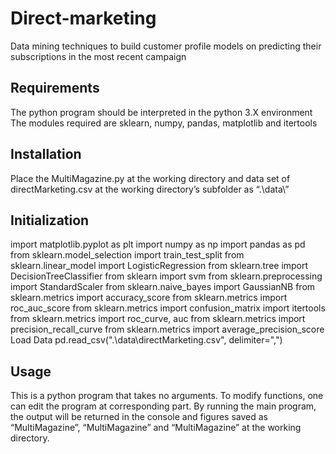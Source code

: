 # Direct-marketing
Data mining techniques to build customer profile models on predicting their subscriptions in the most recent campaign
## Requirements
The python program should be interpreted in the python 3.X environment
The modules required are sklearn, numpy, pandas, matplotlib and itertools
## Installation
Place the MultiMagazine.py at the working directory and data set of directMarketing.csv at the working directory’s subfolder as “.\data\”
## Initialization
import matplotlib.pyplot as plt
import numpy as np
import pandas as pd
from sklearn.model_selection import train_test_split
from sklearn.linear_model import LogisticRegression
from sklearn.tree import DecisionTreeClassifier
from sklearn import svm
from sklearn.preprocessing import StandardScaler
from sklearn.naive_bayes import GaussianNB
from sklearn.metrics import accuracy_score
from sklearn.metrics import roc_auc_score
from sklearn.metrics import confusion_matrix
import itertools
from sklearn.metrics import roc_curve, auc
from sklearn.metrics import precision_recall_curve
from sklearn.metrics import average_precision_score
Load Data
pd.read_csv(".\data\directMarketing.csv", delimiter=",")
## Usage
This is a python program that takes no arguments. To modify functions, one can edit the program at corresponding part.
By running the main program, the output will be returned in the console and figures saved as “MultiMagazine”, “MultiMagazine” and “MultiMagazine” at the working directory.

